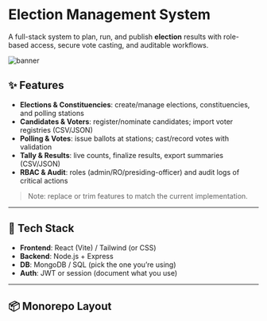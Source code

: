 # Election Management System

A full-stack system to plan, run, and publish **election** results with role-based access, secure vote casting, and auditable workflows.

![banner](docs/cover.png)

## ✨ Features
- **Elections & Constituencies**: create/manage elections, constituencies, and polling stations
- **Candidates & Voters**: register/nominate candidates; import voter registries (CSV/JSON)
- **Polling & Votes**: issue ballots at stations; cast/record votes with validation
- **Tally & Results**: live counts, finalize results, export summaries (CSV/JSON)
- **RBAC & Audit**: roles (admin/RO/presiding-officer) and audit logs of critical actions

> Note: replace or trim features to match the current implementation.

---

## 🧰 Tech Stack
- **Frontend**: React (Vite) / Tailwind (or CSS)  
- **Backend**: Node.js + Express  
- **DB**: MongoDB / SQL (pick the one you’re using)  
- **Auth**: JWT or session (document what you use)

---

## 📦 Monorepo Layout
